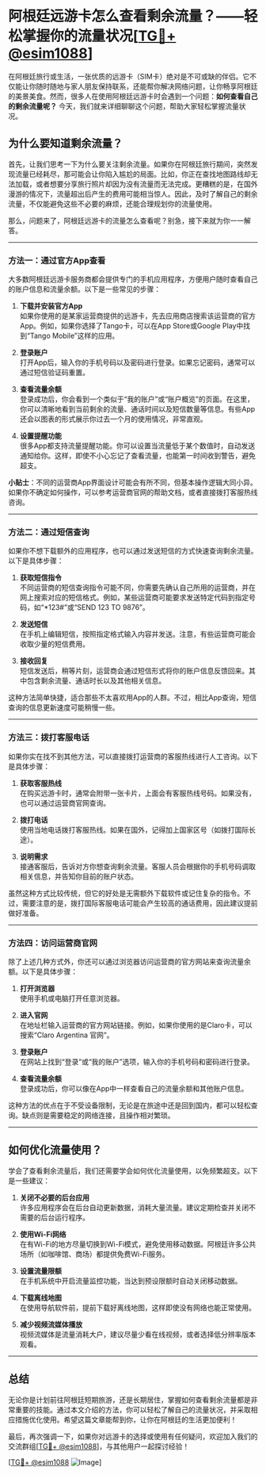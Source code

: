 # 阿根廷远游卡怎么查看剩余流量？——轻松掌握你的流量状况[[TG💪+ @esim1088](https://t.me/s/esim1088)]

在阿根廷旅行或生活，一张优质的远游卡（SIM卡）绝对是不可或缺的伴侣。它不仅能让你随时随地与家人朋友保持联系，还能帮你解决网络问题，让你畅享阿根廷的美景美食。然而，很多人在使用阿根廷远游卡时会遇到一个问题：**如何查看自己的剩余流量呢？** 今天，我们就来详细聊聊这个问题，帮助大家轻松掌握流量状况。

## 为什么要知道剩余流量？

首先，让我们思考一下为什么要关注剩余流量。如果你在阿根廷旅行期间，突然发现流量已经耗尽，那可能会让你陷入尴尬的局面。比如，你正在查找地图路线却无法加载，或者想要分享旅行照片却因为没有流量而无法完成。更糟糕的是，在国外漫游的情况下，流量超出后产生的费用可能相当惊人。因此，及时了解自己的剩余流量，不仅能避免这些不必要的麻烦，还能合理规划你的流量使用。

那么，问题来了，阿根廷远游卡的流量怎么查看呢？别急，接下来就为你一一解答。

---

### 方法一：通过官方App查看

大多数阿根廷远游卡服务商都会提供专门的手机应用程序，方便用户随时查看自己的账户信息和流量余额。以下是一些常见的步骤：

1. **下载并安装官方App**  
   如果你使用的是某家运营商提供的远游卡，先去应用商店搜索该运营商的官方App。例如，如果你选择了Tango卡，可以在App Store或Google Play中找到“Tango Mobile”这样的应用。

2. **登录账户**  
   打开App后，输入你的手机号码以及密码进行登录。如果忘记密码，通常可以通过短信验证码重置。

3. **查看流量余额**  
   登录成功后，你会看到一个类似于“我的账户”或“账户概览”的页面。在这里，你可以清晰地看到当前剩余的流量、通话时间以及短信数量等信息。有些App还会以图表的形式展示你过去一个月的使用情况，非常直观。

4. **设置提醒功能**  
   很多App都支持流量提醒功能。你可以设置当流量低于某个数值时，自动发送通知给你。这样，即使不小心忘记了查看流量，也能第一时间收到警告，避免超支。

**小贴士**：不同的运营商App界面设计可能会有所不同，但基本操作逻辑大同小异。如果你不确定如何操作，可以参考运营商官网的帮助文档，或者直接拨打客服热线咨询。

---

### 方法二：通过短信查询

如果你不想下载额外的应用程序，也可以通过发送短信的方式快速查询剩余流量。以下是具体步骤：

1. **获取短信指令**  
   不同运营商的短信查询指令可能不同，你需要先确认自己所用的运营商，并在网上搜索对应的短信格式。例如，某些运营商可能要求发送特定代码到指定号码，如“*123#”或“SEND 123 TO 9876”。

2. **发送短信**  
   在手机上编辑短信，按照指定格式输入内容并发送。注意，有些运营商可能会收取少量的短信费用。

3. **接收回复**  
   短信发送后，稍等片刻，运营商会通过短信形式将你的账户信息反馈回来。其中包含剩余流量、通话时长以及其他相关信息。

这种方法简单快捷，适合那些不太喜欢用App的人群。不过，相比App查询，短信查询的信息更新速度可能稍慢一些。

---

### 方法三：拨打客服电话

如果你实在找不到其他方法，可以直接拨打运营商的客服热线进行人工咨询。以下是具体步骤：

1. **获取客服热线**  
   在购买远游卡时，通常会附带一张卡片，上面会有客服热线号码。如果没有，也可以通过运营商官网查询。

2. **拨打电话**  
   使用当地电话拨打客服热线。如果在国外，记得加上国家区号（如拨打国际长途）。

3. **说明需求**  
   接通客服后，告诉对方你想查询剩余流量。客服人员会根据你的手机号码调取相关信息，并告知你目前的账户状态。

虽然这种方式比较传统，但它的好处是无需额外下载软件或记住复杂的指令。不过，需要注意的是，拨打国际客服电话可能会产生较高的通话费用，因此建议提前做好准备。

---

### 方法四：访问运营商官网

除了上述几种方式外，你还可以通过浏览器访问运营商的官方网站来查询流量余额。以下是具体步骤：

1. **打开浏览器**  
   使用手机或电脑打开任意浏览器。

2. **进入官网**  
   在地址栏输入运营商的官方网站链接。例如，如果你使用的是Claro卡，可以搜索“Claro Argentina 官网”。

3. **登录账户**  
   在网站上找到“登录”或“我的账户”选项，输入你的手机号码和密码进行登录。

4. **查看流量余额**  
   登录成功后，你可以像在App中一样查看自己的流量余额和其他账户信息。

这种方法的优点在于不受设备限制，无论是在旅途中还是回到国内，都可以轻松查询。缺点则是需要稳定的网络连接，且操作相对繁琐。

---

## 如何优化流量使用？

学会了查看剩余流量后，我们还需要学会如何优化流量使用，以免频繁超支。以下是一些建议：

1. **关闭不必要的后台应用**  
   许多应用程序会在后台自动更新数据，消耗大量流量。建议定期检查并关闭不需要的后台运行程序。

2. **使用Wi-Fi网络**  
   在有Wi-Fi的地方尽量切换到Wi-Fi模式，避免使用移动数据。阿根廷许多公共场所（如咖啡馆、商场）都提供免费Wi-Fi服务。

3. **设置流量限额**  
   在手机系统中开启流量监控功能，当达到预设限额时自动关闭移动数据。

4. **下载离线地图**  
   在使用导航软件前，提前下载好离线地图，这样即使没有网络也能正常使用。

5. **减少视频流媒体播放**  
   视频流媒体是流量消耗大户，建议尽量少看在线视频，或者选择低分辨率版本观看。

---

## 总结

无论你是计划前往阿根廷短期旅游，还是长期居住，掌握如何查看剩余流量都是非常重要的技能。通过本文介绍的方法，你可以轻松了解自己的流量状况，并采取相应措施优化使用。希望这篇文章能帮到你，让你在阿根廷的生活更加便利！

最后，再次强调一下，如果你对远游卡的选择或使用有任何疑问，欢迎加入我们的交流群组[[TG💪+ @esim1088](https://t.me/s/esim1088)]，与其他用户一起探讨经验！  

[[TG💪+ @esim1088](https://t.me/s/esim1088) ![Image](https://i.postimg.cc/4NQfJmqS/Snipaste-2025-05-13-00-14-12.png)]